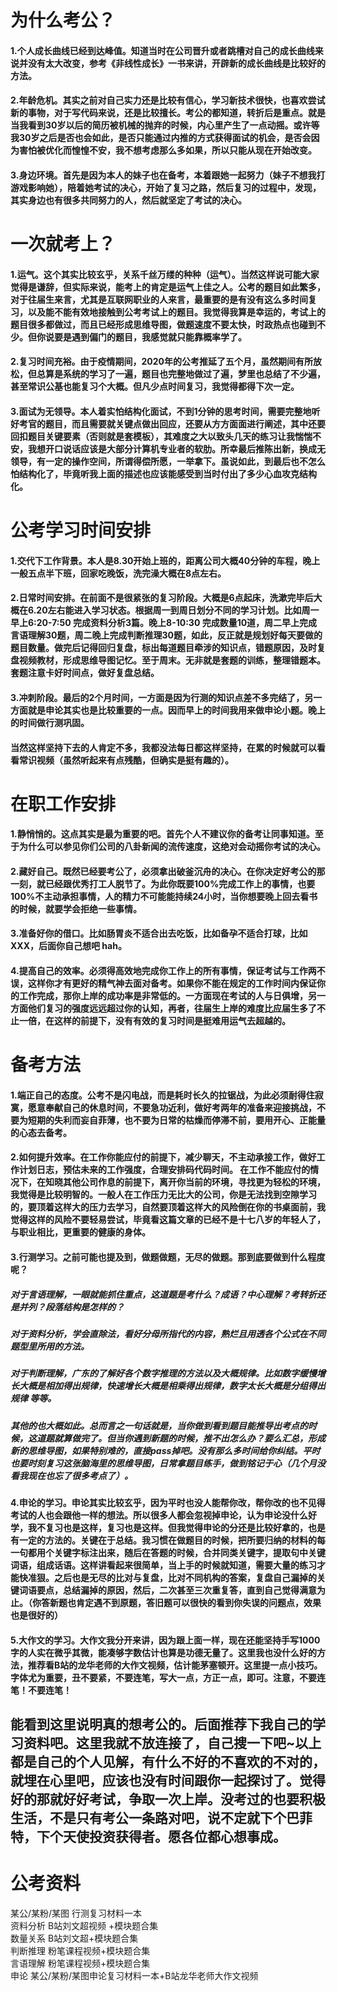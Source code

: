 # 为什么考公？
#### 1.个人成长曲线已经到达峰值。知道当时在公司晋升或者跳槽对自己的成长曲线来说并没有太大改变，参考《非线性成长》一书来讲，开辟新的成长曲线是比较好的方法。
#### 2.年龄危机。其实之前对自己实力还是比较有信心，学习新技术很快，也喜欢尝试新的事物，对于写代码来说，还是比较擅长。考公的都知道，转折后是重点。就是当我看到30岁以后的简历被机械的抛弃的时候，内心里产生了一点动摇。或许等我30岁之后是否也会如此，是否只能通过内推的方式获得面试的机会，是否会因为害怕被优化而惶惶不安，我不想考虑那么多如果，所以只能从现在开始改变。
#### 3.身边环境。首先是因为本人的妹子也在备考，本着跟她一起努力（妹子不想我打游戏影响她），陪着她考试的决心，开始了复习之路，然后复习的过程中，发现，其实身边也有很多共同努力的人，然后就坚定了考试的决心。

# 一次就考上？
#### 1.运气。这个其实比较玄乎，关系千丝万缕的种种（运气）。当然这样说可能大家觉得是谦辞，但实际来说，能考上的肯定是运气上佳之人。公考的题目如此繁多，对于往届生来言，尤其是互联网职业的人来言，最重要的是有没有这么多时间复习，以及能不能有效地接触到公考考试上的题目。我觉得我算是幸运的，考试上的题目很多都做过，而且已经形成思维导图，做题速度不要太快，时政热点也碰到不少。但你说要是遇到偏门的题目，我感觉就只能靠概率学了。
#### 2.复习时间充裕。由于疫情期间，2020年的公考推延了五个月，虽然期间有所放松，但总算是系统的学习了一遍，题目也完整地做过了遍，梦里也总结了不少遍，甚至常识公基也能复习个大概。但凡少点时间复习，我觉得都得下次一定。
#### 3.面试为无领导。本人着实怕结构化面试，不到1分钟的思考时间，需要完整地听好考官的题目，而且需要就关键点做出回应，还要从方方面面进行阐述，其中还要回扣题目关键要素（否则就是套模板），其难度之大以致头几天的练习让我惴惴不安，我想开口说话应该是大部分计算机专业者的软肋。所幸最后推陈出新，换成无领导，有一定的操作空间，所谓得偿所愿，一举拿下。虽说如此，到最后也不怎么怕结构化了，毕竟听我上面的描述也应该能感受到当时付出了多少心血攻克结构化。

# 公考学习时间安排
#### 1.交代下工作背景。本人是8.30开始上班的，距离公司大概40分钟的车程，晚上一般五点半下班，回家吃晚饭，洗完澡大概在8点左右。
#### 2.日常时间安排。在前面不是很紧张的复习阶段。大概是6点起床，洗漱完毕后大概在6.20左右能进入学习状态。根据周一到周日划分不同的学习计划。比如周一早上6:20-7:50 完成资料分析3篇。晚上8-10:30 完成数量10道，周二早上完成言语理解30题，周二晚上完成判断推理30题，如此，反正就是规划好每天要做的题目数量。做完后记得回归复盘，标出每道题目牵涉的知识点，错题原因，及时复盘视频教材，形成思维导图记忆。至于周末。无非就是套题的训练，整理错题本。套题注意卡好时间点，做好复盘总结。
#### 3.冲刺阶段。最后的2个月时间，一方面是因为行测的知识点差不多完结了，另一方面就是申论其实也是比较重要的一点。因而早上的时间我用来做申论小题。晚上的时间做行测巩固。
#### 当然这样坚持下去的人肯定不多，我都没法每日都这样坚持，在累的时候就可以看看常识视频（虽然听起来有点残酷，但确实是挺有趣的）。

# 在职工作安排

#### 1.静悄悄的。这点其实是最为重要的吧。首先个人不建议你的备考让同事知道。至于为什么可以参见你们公司的八卦新闻的流传速度，这绝对会动摇你考试的决心。
#### 2.藏好自己。既然已经要考公了，必须拿出破釜沉舟的决心。在你决定好考公的那一刻，就已经跟优秀打工人脱节了。为此你既要100%完成工作上的事情，也要100%不主动承担事情，人的精力不可能能持续24小时，当你想要晚上回去看书的时候，就要学会拒绝一些事情。
#### 3.准备好你的借口。比如肠胃炎不适合出去吃饭，比如备孕不适合打球，比如XXX，后面你自己想吧 hah。
#### 4.提高自己的效率。必须得高效地完成你工作上的所有事情，保证考试与工作两不误，这样你才有更好的精气神去面对备考。如果你不能在规定的工作时间内保证你的工作完成，那你上岸的成功率是非常低的。一方面现在考试的人与日俱增，另一方面他们复习的强度远远超过你的认知，再者，往届生上岸的难度比应届生多了不止一倍，在这样的前提下，没有有效的复习时间是挺难用运气去超越的。


# 备考方法

#### 1.端正自己的态度。公考不是闪电战，而是耗时长久的拉锯战，为此必须耐得住寂寞，愿意奉献自己的休息时间，不要急功近利，做好考两年的准备来迎接挑战，不要为短期的失利而妄自菲薄，也不要为日常的枯燥而停滞不前，要用开心、正能量的心态去备考。

#### 2.如何提升效率。在工作你能应付的前提下，减少聊天，不主动承接工作，做好工作计划日志，预估未来的工作强度，合理安排码代码时间。 在工作不能应付的情况下，在知晓其他公司作息的前提下，离开你当前的环境，寻找更为轻松的环境，我觉得是比较明智的。一般人在工作压力无比大的公司，你是无法找到空隙学习的，要顶着这样大的压力去学习，自然要顶着这样大的风险倒在你的书桌面前，我觉得这样的风险不要轻易尝试，毕竟看这篇文章的已经不是十七八岁的年轻人了，与职业相比，更重要的健康的身体。

#### 3.行测学习。之前可能也提及到，做题做题，无尽的做题。那到底要做到什么程度呢？
##### 对于言语理解，一眼就能抓住重点，这道题是考什么？成语？中心理解？考转折还是并列？段落结构是怎样的？
##### 对于资料分析，学会直除法，看好分母所指代的内容，熟烂且用透各个公式在不同题型里所用的方法。
##### 对于判断理解，广东的了解好各个数字推理的方法以及大概规律。比如数字缓慢增长大概是相加得出规律，快速增长大概是相乘得出规律，数字太长大概是分组得出规律 等等。
##### 其他的也大概如此。总而言之一句话就是，当你做到看到题目能推导出考点的时候，这道题就算做完了。但当你遇到新题的时候，推不出怎么办？要么汇总，形成新的思维导图，如果特别难的，直接pass掉吧。没有那么多时间给你纠结。平时也要时刻复习这张脑海里的思维导图，日常拿题目练手，做到铭记于心（几个月没看我现在也忘了很多考点了）。

#### 4.申论的学习。申论其实比较玄乎，因为平时也没人能帮你改，帮你改的也不见得考试的人也会跟他一样的想法。所以很多人都会忽视掉申论，认为申论没什么好学，我不复习也是这样，复习也是这样。但我觉得申论的分还是比较好拿的，也是有一定的方法的。关键在于总结。我习惯在做题目的时候，把所要归纳的材料的每一句都用个关键字标注出来，随后在答题的时候，合并同类关键字，提取句中关键词语，组成话语。这样讲看起来很简单，当上手的时候就知道，需要大量的练习才能快准狠。之后也是无尽的比对与复盘，比对不同机构的答案，复盘自己漏掉的关键词语要点，总结漏掉的原因，然后，二次甚至三次重复答，直到自己觉得满意为止。（你答新题也肯定遇不到原题，答旧题可以很快的看到你失误的问题点，效果也是很好的）

#### 5.大作文的学习。大作文我分开来讲，因为跟上面一样，现在还能坚持手写1000字的人实在微乎其微，能凑够字数估计也算是功德无量了。这里我也没什么好的方法，推荐看B站的龙华老师的大作文视频，估计能茅塞顿开。这里提一点小技巧。字体尤为重要，丑不要紧，不要连笔，写大一点，方正一点，即可。注意，不要连笔！不要连笔！

## 能看到这里说明真的想考公的。后面推荐下我自己的学习资料吧。这里我就不放连接了，自己搜一下吧~以上都是自己的个人见解，有什么不好的不喜欢的不对的，就埋在心里吧，应该也没有时间跟你一起探讨了。觉得好的那就好好考试，争取一次上岸。没考过的也要积极生活，不是只有考公一条路对吧，说不定就下个巴菲特，下个天使投资获得者。愿各位都心想事成。

# 公考资料
某公/某粉/某图 行测复习材料一本  
资料分析 B站刘文超视频 +模块题合集  
数量关系 B站刘文超+模块题合集  
判断推理 粉笔课程视频+模块题合集  
言语理解 粉笔课程视频+模块题合集  
申论 某公/某粉/某图申论复习材料一本+B站龙华老师大作文视频  
